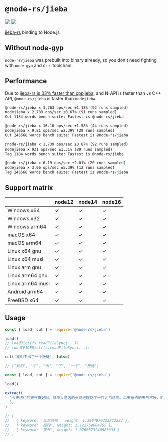 # `@node-rs/jieba`

![](https://github.com/napi-rs/node-rs/workflows/CI/badge.svg)
![](https://img.shields.io/npm/dm/@node-rs/jieba.svg?sanitize=true)

[jieba-rs](https://github.com/messense/jieba-rs) binding to Node.js

## Without node-gyp

`node-rs/jieba` was prebuilt into binary already, so you don't need fighting with `node-gyp` and c++ toolchain.

## Performance

Due to [jieba-rs is 33% faster than cppjieba](https://blog.paulme.ng/posts/2019-06-30-optimizing-jieba-rs-to-be-33percents-faster-than-cppjieba.html), and N-API is faster than `v8` C++ API, `@node-rs/jieba` is faster than `nodejieba`.

```bash
@node-rs/jieba x 3,763 ops/sec ±1.18% (92 runs sampled)
nodejieba x 2,783 ops/sec ±0.67% (91 runs sampled)
Cut 1184 words bench suite: Fastest is @node-rs/jieba

@node-rs/jieba x 16.10 ops/sec ±1.58% (44 runs sampled)
nodejieba x 9.81 ops/sec ±2.39% (29 runs sampled)
Cut 246568 words bench suite: Fastest is @node-rs/jieba

@node-rs/jieba x 1,739 ops/sec ±0.87% (92 runs sampled)
nodejieba x 931 ops/sec ±1.31% (89 runs sampled)
Tag 1184 words bench suite: Fastest is @node-rs/jieba

@node-rs/jieba x 6.19 ops/sec ±2.01% (20 runs sampled)
nodejieba x 3.06 ops/sec ±5.39% (12 runs sampled)
Tag 246568 words bench suite: Fastest is @node-rs/jieba
```

## Support matrix

|                  | node12 | node14 | node16 |
| ---------------- | ------ | ------ | ------ |
| Windows x64      | ✓      | ✓      | ✓      |
| Windows x32      | ✓      | ✓      | ✓      |
| Windows arm64    | ✓      | ✓      | ✓      |
| macOS x64        | ✓      | ✓      | ✓      |
| macOS arm64      | ✓      | ✓      | ✓      |
| Linux x64 gnu    | ✓      | ✓      | ✓      |
| Linux x64 musl   | ✓      | ✓      | ✓      |
| Linux arm gnu    | ✓      | ✓      | ✓      |
| Linux arm64 gnu  | ✓      | ✓      | ✓      |
| Linux arm64 musl | ✓      | ✓      | ✓      |
| Android arm64    | ✓      | ✓      | ✓      |
| FreeBSD x64      | ✓      | ✓      | ✓      |

## Usage

```javascript
const { load, cut } = require('@node-rs/jieba')

load()
// loadDict(fs.readFileSync(...))
// loadTFIDFDict(fs.readFileSync(...))

cut('我们中出了一个叛徒', false)

// ["我们", "中", "出", "了", "一个", "叛徒"]
```

```javascript
const { load, cut } = require('@node-rs/jieba')

load()

extract(
  '今天纽约的天气真好啊，京华大酒店的张尧经理吃了一只北京烤鸭。后天纽约的天气不好，昨天纽约的天气也不好，北京烤鸭真好吃',
  3,
)

// [
//   { keyword: '北京烤鸭', weight: 1.3904870323222223 },
//   { keyword: '纽约', weight: 1.121759684755 },
//   { keyword: '天气', weight: 1.0766573240983333 }
// ]
```
